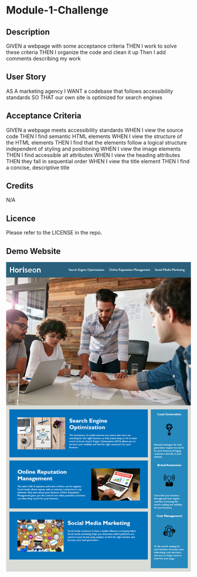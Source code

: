 # Module-1-Challenge
[//]: d9b526859813389e28c01eef97ffd9a75db50ab6

## Description
GIVEN a webpage with some acceptance criteria
THEN I work to solve these criteria
THEN I organize the code and clean it up
Then I add comments describing my work

## User Story
AS A marketing agency
I WANT a codebase that follows accessibility standards
SO THAT our own site is optimized for search engines

## Acceptance Criteria
GIVEN a webpage meets accessibility standards
WHEN I view the source code
THEN I find semantic HTML elements
WHEN I view the structure of the HTML elements
THEN I find that the elements follow a logical structure independent of styling and positioning
WHEN I view the image elements
THEN I find accessible alt attributes
WHEN I view the heading attributes
THEN they fall in sequential order
WHEN I view the title element
THEN I find a concise, descriptive title

## Credits
N/A

## Licence
Please refer to the LICENSE in the repo.

## Demo Website
![Demo](/Develop/assets/images/01-html-css-git-homework-demo.png)
